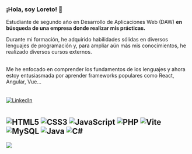 ### ¡Hola, soy Loreto! 👋
Estudiante de segundo año en Desarrollo de Aplicaciones Web (DAW) <b>en búsqueda de una empresa donde realizar mis prácticas. </b><br>

Durante mi formación, he adquirido habilidades sólidas en diversos lenguajes de programación y, para ampliar aún más mis conocimientos, he realizado diversos cursos externos.<br><br>


Me he enfocado en comprender los fundamentos de los lenguajes y ahora estoy entusiasmada por aprender frameworks populares como React, Angular, Vue...
<br>
<br><br>
[![LinkedIn](https://img.shields.io/badge/LinkedIn-%230077B5.svg?logo=linkedin&logoColor=white)](https://linkedin.com/in/loreto-garde) 
# 
![HTML5](https://img.shields.io/badge/html5-%23E34F26.svg?style=for-the-badge&logo=html5&logoColor=white) ![CSS3](https://img.shields.io/badge/css3-%231572B6.svg?style=for-the-badge&logo=css3&logoColor=white) ![JavaScript](https://img.shields.io/badge/javascript-%23323330.svg?style=for-the-badge&logo=javascript&logoColor=%23F7DF1E) ![PHP](https://img.shields.io/badge/php-%23777BB4.svg?style=for-the-badge&logo=php&logoColor=white)  ![Vite](https://img.shields.io/badge/vite-%23646CFF.svg?style=for-the-badge&logo=vite&logoColor=white) ![MySQL](https://img.shields.io/badge/mysql-4479A1.svg?style=for-the-badge&logo=mysql&logoColor=white) ![Java](https://img.shields.io/badge/java-%23ED8B00.svg?style=for-the-badge&logo=openjdk&logoColor=white) ![C#](https://img.shields.io/badge/c%23-%23239120.svg?style=for-the-badge&logo=csharp&logoColor=white)
---
[![](https://visitcount.itsvg.in/api?id=loret0g&icon=0&color=0)](https://visitcount.itsvg.in)


<!--
**loret0g/loret0g** is a ✨ _special_ ✨ repository because its `README.md` (this file) appears on your GitHub profile.

Here are some ideas to get you started:

- 🔭 I’m currently working on ...
- 🌱 I’m currently learning ...
- 👯 I’m looking to collaborate on ...
- 🤔 I’m looking for help with ...
- 💬 Ask me about ...
- 📫 How to reach me: ...
- 😄 Pronouns: ...
- ⚡ Fun fact: ...
-->
